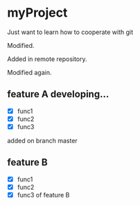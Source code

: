 # myProject
Just want to learn how to cooperate with git

Modified.

Added in remote repository.

Modified again.

## feature A developing...

- [x] func1
- [x] func2
- [x] func3

added on branch master

## feature B

- [x] func1
- [x] func2
- [x] func3 of feature B
